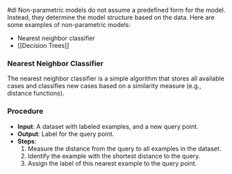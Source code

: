 #dl Non-parametric models do not assume a predefined form for the model. Instead, they determine the model structure based on the data. Here are some examples of non-parametric models:

- Nearest neighbor classifier
- [[Decision Trees]]

### Nearest Neighbor Classifier

The nearest neighbor classifier is a simple algorithm that stores all available cases and classifies new cases based on a similarity measure (e.g., distance functions).

### Procedure

- **Input**: A dataset with labeled examples, and a new query point.
- **Output**: Label for the query point.
- **Steps**:
  1. Measure the distance from the query to all examples in the dataset.
  2. Identify the example with the shortest distance to the query.
  3. Assign the label of this nearest example to the query point.
